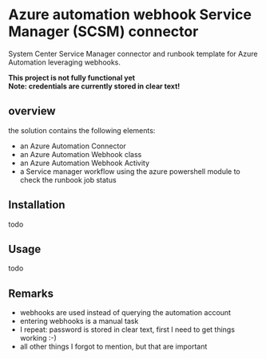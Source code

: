 # Azure automation webhook Service Manager (SCSM) connector
System Center Service Manager connector and runbook template for Azure Automation leveraging webhooks.

**This project is not fully functional yet**  
**Note: credentials are currently stored in clear text!**

## overview
the solution contains the following elements:
* an Azure Automation Connector
* an Azure Automation Webhook class
* an Azure Automation Webhook Activity
* a Service manager workflow using the azure powershell module to check the runbook job status 

## Installation
todo

## Usage
todo

## Remarks
* webhooks are used instead of querying the automation account
* entering webhooks is a manual task
* I repeat: password is stored in clear text, first I need to get things working :-)
* all other things I forgot to mention, but that are important
